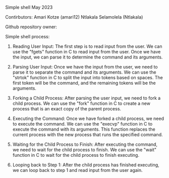 Simple shell
May 2023

Contirbutors:
	Amari Kotze (amari12)
	Ntlakala Selamolela (Ntlakala)

Github repository owner:

Simple shell process:
1. Reading User Input:
The first step is to read input from the user. We can use the "fgets" function in C to read input from the user. Once we have the input, we can parse it to determine the command and its arguments.

2. Parsing User Input:
Once we have the input from the user, we need to parse it to separate the command and its arguments. We can use the "strtok" function in C to split the input into tokens based on spaces. The first token will be the command, and the remaining tokens will be the arguments.

3. Forking a Child Process:
After parsing the user input, we need to fork a child process. We can use the "fork" function in C to create a new process that is an exact copy of the parent process.

4. Executing the Command:
Once we have forked a child process, we need to execute the command. We can use the "execvp" function in C to execute the command with its arguments. This function replaces the current process with the new process that runs the specified command.

5. Waiting for the Child Process to Finish:
After executing the command, we need to wait for the child process to finish. We can use the "wait" function in C to wait for the child process to finish executing.

6. Looping back to Step 1:
After the child process has finished executing, we can loop back to step 1 and read input from the user again.

